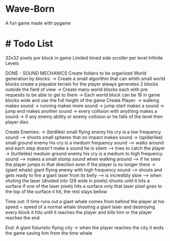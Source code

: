 # Wave-Born
A fun game made with pygame

# # Todo List

32x32 pixels por block in game
Limited timed side scroller per level
Infinite Levels

DONE - SOUND MECHANICS
Create folders to be organized
World generation by blocks:
-> Create a small algorithm that can whith small world blocks create a playable terrain for the player always generates 2 blocks outside the field of view
-> Create many world blocks each with pre requesits to be able to get to them
-> Each world block can be 16 in game blocks wide and use the full height of the game
Create Player:
-> walking makes sound
-> running makes more sound
-> jump start makes a sound
-> jump end makes another sound
-> every collision with anything makes a sound
-> if any enemy ability or enemy collision or he falls of the level then player dies

Create Enemies:
-> (birdlike) small flying enemy his cry is a low frequency sound
--> shoots small spheres that on impact makes sound
-> (spiderlike) small ground enemy his cry is a medium frequency sound
--> walks around and each step doesn't make a sound he is silent
--> tries to catch the player
-> (turtlelike) medium ground enemy his cry is a medium to high frequency sound
--> makes a small stomp sound when walking around
--> if he sees the player jumps in that direction even if the player is no longer there
-> (giant whale) giant flying enemy with high frequency sound
--> shouts and gets ready to fire a giant laser from its belly
--> is incredibly slow
--> when shoting the laser (divided into 128 wide in pixels) shoots until it hits a surface if one of the laser pixels hits a surface only that laser pixel goes to the top of the surface it hit, the rest stays bellow

Time out:
if time runs out a giant whale comes from behind the player at his speed + speed of a normal whale shooting a giant laser and destroying every block it hits until it reaches the player and kills him or the player reaches the end

End:
A giant futuristic flying city
-> when the player reaches the city it ends the game saving him from the time whale
